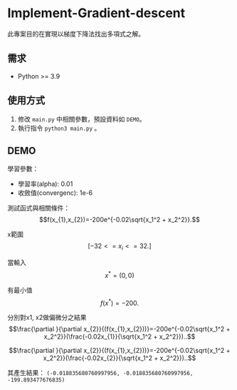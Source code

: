 # Implement-Gradient-descent
此專案目的在實現以梯度下降法找出多項式之解。

## 需求
- Python >= 3.9

## 使用方式

1. 修改 `main.py` 中相關參數，預設資料如 `DEMO`。
2. 執行指令 ``` python3 main.py ``` 。

## DEMO

學習參數：
- 學習率(alpha): 0.01
- 收斂值(convergenc): 1e-6

測試函式與相關條件：
$$f(x_{1},x_{2})=-200e^{-0.02\sqrt{x_1^2 + x_2^2}}.$$

x範圍 $$[-32 <= x_{i} <= 32.]$$

當輸入 $$x^*=(0, 0)$$

有最小值 $$f(x^*)=-200.$$

分別對x1, x2做偏微分之結果
$$\frac{\partial }{\partial x_{2}}{(f(x_{1},x_{2}))}=-200e^{-0.02\sqrt{x_1^2 + x_2^2}}(\frac{-0.02x_{1}}{\sqrt{x_1^2 + x_2^2}})..$$

$$\frac{\partial }{\partial x_{2}}{(f(x_{1},x_{2}))}=-200e^{-0.02\sqrt{x_1^2 + x_2^2}}(\frac{-0.02x_{2}}{\sqrt{x_1^2 + x_2^2}})..$$

其產生結果： `(-0.018835680760997956, -0.018835680760997956, -199.893477676835)`

